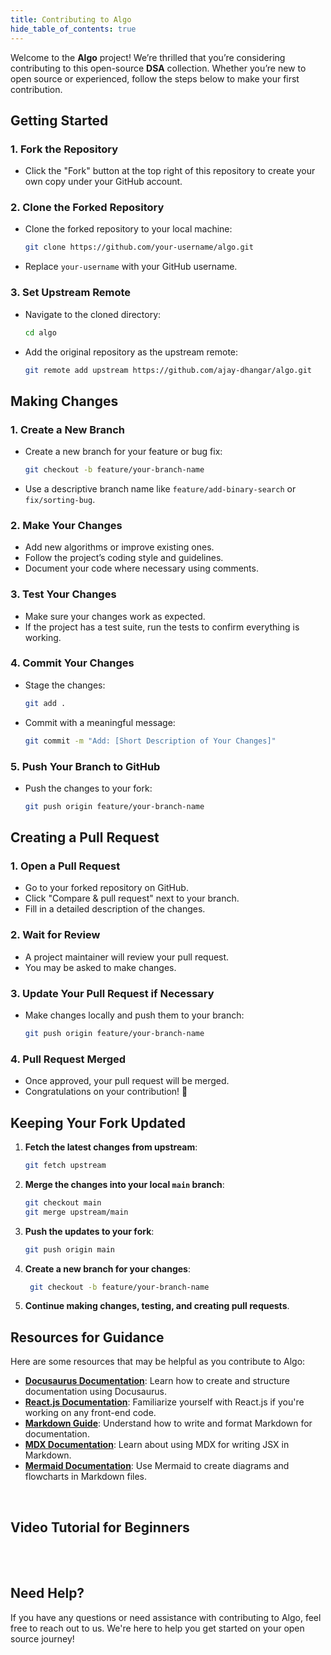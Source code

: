```yaml
---
title: Contributing to Algo
hide_table_of_contents: true
---
```


<div className="m-4 p-4">

Welcome to the **Algo** project! We’re thrilled that you’re considering contributing to this open-source **DSA** collection. Whether you’re new to open source or experienced, follow the steps below to make your first contribution.

## Getting Started

### 1. Fork the Repository

- Click the "Fork" button at the top right of this repository to create your own copy under your GitHub account.

### 2. Clone the Forked Repository

- Clone the forked repository to your local machine:
  ```bash
  git clone https://github.com/your-username/algo.git
  ```
- Replace `your-username` with your GitHub username.

### 3. Set Upstream Remote

- Navigate to the cloned directory:
  ```bash
  cd algo
  ```
- Add the original repository as the upstream remote:
  ```bash
  git remote add upstream https://github.com/ajay-dhangar/algo.git
  ```

## Making Changes

### 1. Create a New Branch

- Create a new branch for your feature or bug fix:
  ```bash
  git checkout -b feature/your-branch-name
  ```
- Use a descriptive branch name like `feature/add-binary-search` or `fix/sorting-bug`.

### 2. Make Your Changes

- Add new algorithms or improve existing ones.
- Follow the project’s coding style and guidelines.
- Document your code where necessary using comments.

### 3. Test Your Changes

- Make sure your changes work as expected.
- If the project has a test suite, run the tests to confirm everything is working.

### 4. Commit Your Changes

- Stage the changes:
  ```bash
  git add .
  ```
- Commit with a meaningful message:
  ```bash
  git commit -m "Add: [Short Description of Your Changes]"
  ```

### 5. Push Your Branch to GitHub

- Push the changes to your fork:
  ```bash
  git push origin feature/your-branch-name
  ```

## Creating a Pull Request

### 1. Open a Pull Request

- Go to your forked repository on GitHub.
- Click "Compare & pull request" next to your branch.
- Fill in a detailed description of the changes.

### 2. Wait for Review

- A project maintainer will review your pull request.
- You may be asked to make changes.

### 3. Update Your Pull Request if Necessary

- Make changes locally and push them to your branch:
  ```bash
  git push origin feature/your-branch-name
  ```

### 4. Pull Request Merged

- Once approved, your pull request will be merged.
- Congratulations on your contribution! 🎉

## Keeping Your Fork Updated

1. **Fetch the latest changes from upstream**:
   ```bash
   git fetch upstream
   ```
2. **Merge the changes into your local `main` branch**:
   ```bash
   git checkout main
   git merge upstream/main
   ```
3. **Push the updates to your fork**:
   ```bash
   git push origin main
   ```
4. **Create a new branch for your changes**:
   ```bash
    git checkout -b feature/your-branch-name
   ```
5. **Continue making changes, testing, and creating pull requests**.

## Resources for Guidance

Here are some resources that may be helpful as you contribute to Algo:

- **[Docusaurus Documentation](https://docusaurus.io/docs)**: Learn how to create and structure documentation using Docusaurus.
- **[React.js Documentation](https://reactjs.org/docs/getting-started.html)**: Familiarize yourself with React.js if you're working on any front-end code.
- **[Markdown Guide](https://www.markdownguide.org)**: Understand how to write and format Markdown for documentation.
- **[MDX Documentation](https://mdxjs.com/docs/getting-started/)**: Learn about using MDX for writing JSX in Markdown.
- **[Mermaid Documentation](https://mermaid.js.org/)**: Use Mermaid to create diagrams and flowcharts in Markdown files.

<br />

## Video Tutorial for Beginners

<div className="my-4 p-4 rounded-lg">

<Tabs>
<TabItem value="hi" label="Hindi" default>
<LiteYouTubeEmbed
    id="fFNXCve39nI"
    params="autoplay=1&autohide=1&showinfo=0&rel=0"
    title="How to Contribute to Open Source Projects on GitHub"
    poster="maxresdefault"
    webp />

</TabItem>

<TabItem value="en" label="English">
<LiteYouTubeEmbed
    id="CML6vfKjQss"
    params="autoplay=1&autohide=1&showinfo=0&rel=0"
    title="How to Contribute to Open Source Projects on GitHub"
    poster="maxresdefault"
    webp />

</TabItem>

</Tabs>

</div>

<br />
<br />

<h2 className="text-center">Need Help?</h2>

If you have any questions or need assistance with contributing to Algo, feel free to reach out to us. We're here to help you get started on your open source journey!

<GiscusComponent />

</div>
